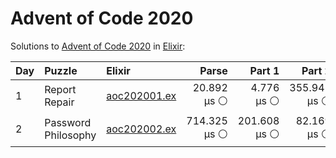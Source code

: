 # Advent of Code 2020

Solutions to [Advent of Code 2020](https://adventofcode.com/2020/) in [Elixir](https://elixir-lang.org/):

| Day  | Puzzle              | Elixir                                              |        Parse |       Part 1 |       Part 2 |
| :--- | :------------------ | :-------------------------------------------------- | -----------: | -----------: | -----------: |
| 1    | Report Repair       | [aoc202001.ex](01_report_repair/aoc202001.ex)       |  20.892 µs ⚪️ |   4.776 µs ⚪️ | 355.941 µs ⚪️ |
| 2    | Password Philosophy | [aoc202002.ex](02_password_philosophy/aoc202002.ex) | 714.325 µs ⚪️ | 201.608 µs ⚪️ |  82.169 µs ⚪️ |
